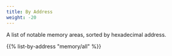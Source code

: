 ```yaml
---
title: By Address
weight: -20
---
```


A list of notable memory areas, sorted by hexadecimal address.

{{% list-by-address "memory/all" %}}
